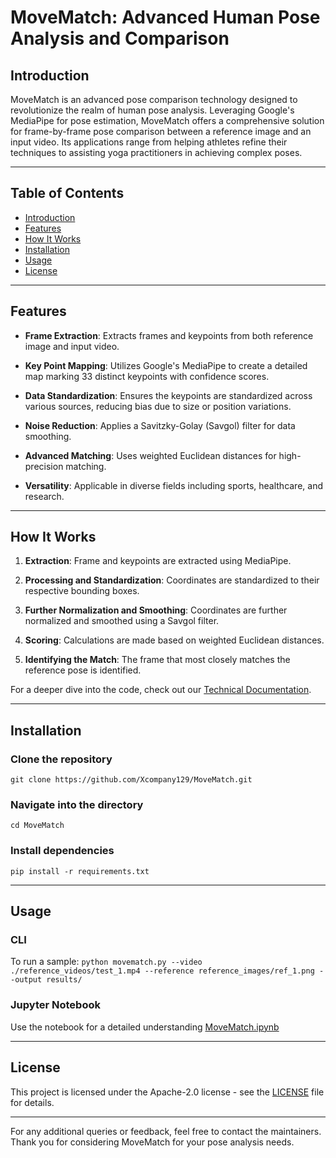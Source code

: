 # MoveMatch: Advanced Human Pose Analysis and Comparison 

## Introduction
MoveMatch is an advanced pose comparison technology designed to revolutionize the realm of human pose analysis. Leveraging Google's MediaPipe for pose estimation, MoveMatch offers a comprehensive solution for frame-by-frame pose comparison between a reference image and an input video. Its applications range from helping athletes refine their techniques to assisting yoga practitioners in achieving complex poses.

---

## Table of Contents
- [Introduction](#introduction)
- [Features](#features)
- [How It Works](#how-it-works)
- [Installation](#installation)
- [Usage](#usage)
- [License](#license)

---

## Features

- **Frame Extraction**: Extracts frames and keypoints from both reference image and input video.
  
- **Key Point Mapping**: Utilizes Google's MediaPipe to create a detailed map marking 33 distinct keypoints with confidence scores.

- **Data Standardization**: Ensures the keypoints are standardized across various sources, reducing bias due to size or position variations.
  
- **Noise Reduction**: Applies a Savitzky-Golay (Savgol) filter for data smoothing.

- **Advanced Matching**: Uses weighted Euclidean distances for high-precision matching.

- **Versatility**: Applicable in diverse fields including sports, healthcare, and research.

---

## How It Works

1. **Extraction**: Frame and keypoints are extracted using MediaPipe.
  
2. **Processing and Standardization**: Coordinates are standardized to their respective bounding boxes.

3. **Further Normalization and Smoothing**: Coordinates are further normalized and smoothed using a Savgol filter.

4. **Scoring**: Calculations are made based on weighted Euclidean distances.

5. **Identifying the Match**: The frame that most closely matches the reference pose is identified.

For a deeper dive into the code, check out our [Technical Documentation](LINK_HERE).

---

## Installation

### Clone the repository
```git clone https://github.com/Xcompany129/MoveMatch.git```

### Navigate into the directory
```cd MoveMatch```

### Install dependencies
```pip install -r requirements.txt```

---

## Usage

### CLI
To run a sample:
```python movematch.py --video ./reference_videos/test_1.mp4 --reference reference_images/ref_1.png --output results/```

### Jupyter Notebook
Use the notebook for a detailed understanding [MoveMatch.ipynb](MoveMatch.ipynb)

---

## License

This project is licensed under the Apache-2.0 license - see the [LICENSE](LICENSE) file for details.

---

For any additional queries or feedback, feel free to contact the maintainers. Thank you for considering MoveMatch for your pose analysis needs.


